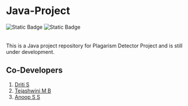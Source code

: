 # Java-Project
![Static Badge](https://img.shields.io/badge/Java-22-blue) ![Static Badge](https://img.shields.io/badge/PBL-Project-red)
<br>
<br>
<br>
This is a Java project repository for Plagarism Detector Project and is still under development.
<br>
## Co-Developers
1. [Driti S](https://github.com/driti-s)
2. [Tejashwini M B](https://github.com/tejumb1)
3. [Anoop S S]()

